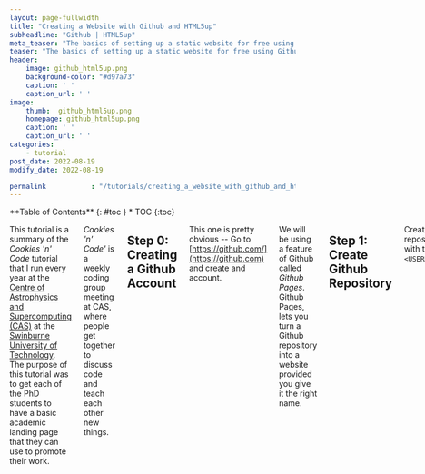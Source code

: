 ```yaml
---
layout: page-fullwidth
title: "Creating a Website with Github and HTML5up"
subheadline: "Github | HTML5up"
meta_teaser: "The basics of setting up a static website for free using Github pages and html templates from HTML5up."
teaser: "The basics of setting up a static website for free using Github pages and html templates from HTML5up."
header:
    image: github_html5up.png
    background-color: "#d97a73"
    caption: ' '
    caption_url: ' '
image:
    thumb:  github_html5up.png
    homepage: github_html5up.png 
    caption: ' '
    caption_url: ' ' 
categories:
    - tutorial
post_date: 2022-08-19
modify_date: 2022-08-19

permalink           : "/tutorials/creating_a_website_with_github_and_html5up/"
---
```


<div class="row">
<div class="medium-4 medium-push-8 columns" markdown="1">
<div class="panel radius" markdown="1">
**Table of Contents**
{: #toc }
*  TOC
{:toc}
</div>
</div><!-- /.medium-4.columns -->

<div class="medium-8 medium-pull-4 columns" markdown="1">

This tutorial is a summary of the *Cookies 'n' Code* tutorial that I run every year at the 
[Centre of Astrophysics and Supercomputing (CAS)](https://astronomy.swin.edu.au/) at the [Swinburne University of Technology](https://www.swinburne.edu.au/).
The purpose of this tutorial was to get each of the PhD students to have a basic academic landing page that they can use to promote their work.

*Cookies 'n' Code'* is a weekly coding group meeting at CAS, where people get together to discuss code and teach each other new things.


## Step 0: Creating a Github Account
This one is pretty obvious -- Go to [https://github.com/](https://github.com) and create and account. 

We will be using a feature of Github called *Github Pages*. Github Pages, lets you turn a Github repository into a website provided you give it the right name.

## Step 1: Create Github Repository
Create an empty repository on Github with the name ``<USERNAME>.github.io``.

For example, if your username is `jsmith`, then you create a repository called ``jsmith.github.io``

It is vital to make sure that the name of the repository fits exactly this format and that it is *public*, otherwise Github wont turn your repository into a website. 
The name of this repository will also be the url to the website. i.e. https://jsmith.github.io.

## Step 2: Find a website template
You could write your own html and css if you like. But there are plenty of templates out there so you don't have to. My favourites are from [https://html5up.net/](https://html5up.net).

Check out: Prologue, Editorial, Strata, Phantom, Strongly Typed, Escape Velocity. They might be some good starting point, but really anyone of them are good.

HTML5up websites also have the benefit of being designed to adapt to the type of device that you are using, so you don't have to think about it.

Download any template to start with.

In the future there are tools like Jekyll, which could make your website life easier. (This website is made using Github and jekyll).

## Step 3: Make local repository
Create a folder on your computer with the same name as the one you created on github. i.e ``jsmith.github.io``. This will be the location of file for the website.

## Step 4: Put template in local repository
Extract the selected template into the repository you created onto your local machine. There should be a file called ``index.html``. This file should be at the base level of the repository.

This `index.html` is the webpage for the homepage of the website. Everything that appears in `index.html` is what will appear when someone goes to ``<USERNAME>.github.io``.

## Step 5: Git add/commit/push to remote
Now to push the website template to github. You will need to add the remote repository as the origin.:

```
git init
git remote add origin https://github.com/<USERNAME>/<USERNAME>.github.io
```
Then commit and push to the origin:

```
git add -A
git commit -m "Initial commit of my website"
git push origin main
```

You should now be able to go to the url ``<USERNAME>.github.io`` and view your website.

<mark>
Note: Sometimes that doesn't work and you see a blank page.
</mark>

<mark>
To fix this go to settings > options. Click "Choose a Theme" in the Github Pages section. Then click "Select Theme" (It doesn't matter what you select). Then it should work when you go to `USERNAME.github.io`. You might have to wait a couple of minutes for the website to update.
</mark>

## Step 6: Modifying the template
Obviously you are going to modify the template. This can be done by editing the ``index.html`` file. 
``index.html`` is the home page of the website. Some themes come with additional pages such as ``generic.html`` or ``elements.html``.

- ``generic.html``: This is a generic additional page for your website, you can duplicate this to make many pages.
- ``elements.html``: This page lists a bunch of different icons, buttions and objects you can add to your website. By looking at the htlm you can work out how to use them.

This tutorial wont cover how to write html and css code. But you should be able to workout which text to replace by looking at the source code and how it is displayed on the website. 
A little trial and error can go a long way.
